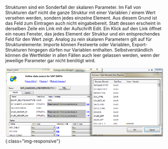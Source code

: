 Strukturen sind ein Sonderfall der skalaren Parameter. Im Fall von Strukturen darf nicht die ganze Struktur mit einer Variablen / einem Wert versehen werden, sondern jedes einzelne Element. Aus diesem Grund ist das Feld zum Eintragen auch nicht eingabebereit. Statt dessen erscheint in derselben Zeile ein Link mit der Aufschrift Edit. Ein Klick auf den Link öffnet ein neues Fenster, das jedes Element der Struktur und ein entsprechendes Feld für den Wert zeigt. Analog zu rein skalaren Parametern gilt auf für Strukturelemente: Importe können Festwerte oder Variablen, Export-Strukturen hingegen dürfen nur Variablen enthalten. Selbstverständlich können die Wertfelder in allen Fällen auch leer gelassen werden, wenn der jeweilige Parameter gar nicht benötigt wird.

![BAPI-Structures](/img/content/BAPI-Structures.png){:class="img-responsive"}